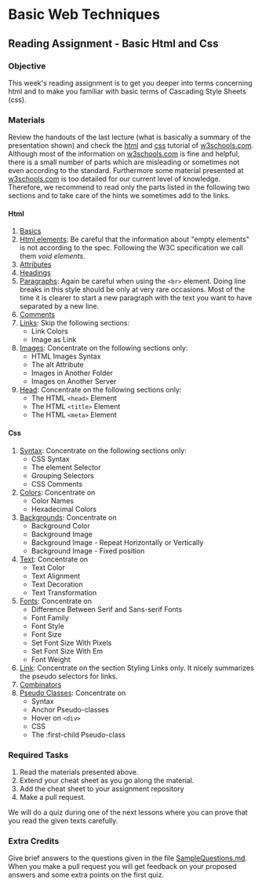 # Basic Web Techniques

## Reading Assignment - Basic Html and Css

### Objective

This week's reading assignment is to get you deeper into terms concerning html and to make you familiar with basic terms of Cascading Style Sheets (css).

### Materials

Review the handouts of the last lecture (what is basically a summary of the presentation shown) and check the [html](https://www.w3schools.com/html/default.asp) and [css](https://www.w3schools.com/css/default.asp) tutorial of [w3schools.com](https://www.w3schools.com). Although most of the information on [w3schools.com](https://www.w3schools.com) is fine and helpful, there is a small number of parts which are misleading or sometimes not even according to the standard. Furthermore some material presented at [w3schools.com](https://www.w3schools.com) is too detailed for our current level of knowledge. Therefore, we recommend to read only the parts listed in the following two sections and to take care of the hints we sometimes add to the links.

#### Html

1. [Basics](https://www.w3schools.com/html/html_basic.asp)
2. [Html elements](https://www.w3schools.com/html/html_elements.asp): Be careful that the information about "empty elements" is not according to the spec. Following the W3C specification we call them *void elements*.
3. [Attributes](https://www.w3schools.com/html/html_attributes.asp)
4. [Headings](https://www.w3schools.com/html/html_headings.asp)
5. [Paragraphs](https://www.w3schools.com/html/html_paragraphs.asp): Again be careful when using the ``<br>`` element. Doing line breaks in this style should be only at very rare occasions. Most of the time it is clearer to start a new paragraph with the text you want to have separated by a new line.
6. [Comments](https://www.w3schools.com/html/html_comments.asp)
7. [Links](https://www.w3schools.com/html/html_links.asp): Skip the following sections:
   - Link Colors
   - Image as Link
8. [Images](https://www.w3schools.com/html/html_images.asp): Concentrate on the following sections only:
   - HTML Images Syntax
   - The alt Attribute
   - Images in Another Folder
   - Images on Another Server
9. [Head](https://www.w3schools.com/html/html_head.asp): Concentrate on the following sections only:
   - The HTML ``<head>`` Element
   - The HTML ``<title>`` Element
   - The HTML ``<meta>`` Element

#### Css

1. [Syntax](https://www.w3schools.com/css/css_syntax.asp): Concentrate on the following sections only:
   - CSS Syntax
   - The element Selector
   - Grouping Selectors
   - CSS Comments
2. [Colors](https://www.w3schools.com/css/css_colors.asp): Concentrate on
   - Color Names
   - Hexadecimal Colors
3. [Backgrounds](https://www.w3schools.com/css/css_background.asp): Concentrate on
   - Background Color
   - Background Image
   - Background Image - Repeat Horizontally or Vertically
   - Background Image - Fixed position
4. [Text](https://www.w3schools.com/css/css_text.asp): Concentrate on
   - Text Color
   - Text Alignment
   - Text Decoration
   - Text Transformation
5. [Fonts](https://www.w3schools.com/css/css_font.asp): Concentrate on
   - Difference Between Serif and Sans-serif Fonts
   - Font Family
   - Font Style
   - Font Size
   - Set Font Size With Pixels
   - Set Font Size With Em
   - Font Weight
6. [Link](https://www.w3schools.com/css/css_link.asp): Concentrate on the section Styling Links only. It nicely summarizes the pseudo selectors for links.
7. [Combinators](https://www.w3schools.com/css/css_combinators.asp)
8. [Pseudo Classes](https://www.w3schools.com/css/css_pseudo_classes.asp): Concentrate on
   - Syntax
   - Anchor Pseudo-classes
   - Hover on `<div>`
   - CSS
   - The :first-child Pseudo-class

### Required Tasks

1. Read the materials presented above.
2. Extend your cheat sheet as you go along the material.
3. Add the cheat sheet to your assignment repository
4. Make a pull request.

We will do a quiz during one of the next lessons where you can prove that you read the given texts carefully.

### Extra Credits

Give brief answers to the questions given in the file [SampleQuestions.md](SampleQuestions.md). When you make a pull request you will get feedback on your proposed answers and some extra points on the first quiz.
